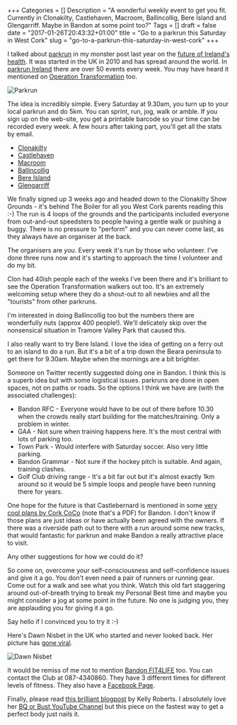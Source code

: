 +++
Categories = []
Description = "A wonderful weekly event to get you fit. Currently in Clonakilty, Castlehaven, Macroom, Ballincollig, Bere Island and Glengarriff. Maybe in Bandon at some point too?"
Tags = []
draft = false
date = "2017-01-26T20:43:32+01:00"
title = "Go to a parkrun this Saturday in West Cork"
slug = "go-to-a-parkrun-this-saturday-in-west-cork"
+++

I talked about [parkrun](http://www.parkrun.com/) in my monster post last year on the [future of Ireland's health](http://conoroneill.com/2016/09/21/greenways-byways-hedgerows-tourism-and-the-future-of-irelands-health/). It was started in the UK in 2010 and has spread around the world. In [parkrun Ireland](https://www.parkrun.ie/) there are over 50 events every week. You may have heard it mentioned on [Operation Transformation](https://ot.rte.ie/) too.

![Parkrun](https://s3-eu-west-1.amazonaws.com/conoroneill.com/wp-content/uploads/2017/01/parkrun.jpg)

The idea is incredibly simple. Every Saturday at 9.30am, you turn up to your local parkrun and do 5km. You can sprint, run, jog, walk or amble. If you sign up on the web-site, you get a printable barcode so your time can be recorded every week. A few hours after taking part, you'll get all the stats by email.

* [Clonakilty](http://www.parkrun.ie/clonakilty/)
* [Castlehaven](http://www.parkrun.ie/castlehaven/)
* [Macroom](http://www.parkrun.ie/castledemense/)
* [Ballincollig](http://www.parkrun.ie/ballincollig/)
* [Bere Island](http://www.parkrun.ie/bereisland/)
* [Glengarriff](http://www.parkrun.ie/glengarriff/)

We finally signed up 3 weeks ago and headed down to the Clonakilty Show Grounds - it's behind The Boiler for all you West Cork parents reading this :-) The run is 4 loops of the grounds and the participants included everyone from out-and-out speedsters to people having a gentle walk or pushing a buggy. There is no pressure to "perform" and you can never come last, as they always have an organiser at the back.

The organisers are *you*. Every week it's run by those who volunteer. I've done three runs now and it's starting to approach the time I volunteer and do my bit.

Clon had 40ish people each of the weeks I've been there and it's brilliant to see the Operation Transformation walkers out too. It's an extremely welcoming setup where they do a shout-out to all newbies and all the "tourists" from other parkruns.

I'm interested in doing Ballincollig too but the numbers there are wonderfully nuts (approx 400 people!). We'll delicately skip over the nonsensical situation in Tramore Valley Park that caused this.

I also really want to try Bere Island. I love the idea of getting on a ferry out to an island to do a run. But it's a bit of a trip down the Beara peninsula to get there for 9.30am. Maybe when the mornings are a bit brighter.

Someone on Twitter recently suggested doing one in Bandon. I think this is a superb idea but with some logistical issues. parkruns are done in open spaces, not on paths or roads. So the options I think we have are (with the associated challenges):

* Bandon RFC - Everyone would have to be out of there before 10.30 when the crowds really start building for the matches/training. Only a problem in winter.
* GAA - Not sure when training happens here. It's the most central with lots of parking too.
* Town Park - Would interfere with Saturday soccer. Also very little parking.
* Bandon Grammar - Not sure if the hockey pitch is suitable. And again, training clashes.
* Golf Club driving range - It's a bit far out but it's almost exactly 1km around so it would be 5 simple loops and people have been running there for years.

One hope for the future is that Castlebernard is mentioned in some [very cool plans by Cork CoCo](http://corklocalareaplans.com/wp-content/uploads/2016/11/Draft-Bandon-Kinsale-MD-LAP.pdf) (note that's a PDF) for Bandon. I don't know if those plans are just ideas or have actually been agreed with the owners. If there was a riverside path out to there with a run around some new tracks, that would fantastic for parkrun and make Bandon a really attractive place to visit.

Any other suggestions for how we could do it?

So come on, overcome your self-consciousness and self-confidence issues and give it a go. You don't even need a pair of runners or running gear. Come out for a walk and see what you think. Watch this old fart staggering around out-of-breath trying to break my Personal Best time and maybe you might consider a jog at some point in the future. No one is judging you, they are applauding you for giving it a go.

Say hello if I convinced you to try it :-)

Here's Dawn Nisbet in the UK who started and never looked back. Her picture has [gone viral](http://www.bbc.com/news/uk-england-manchester-38731822).

![Dawn Nisbet](https://s3-eu-west-1.amazonaws.com/conoroneill.com/wp-content/uploads/2017/01/dawn_nisbet.jpg)

It would be remiss of me not to mention [Bandon FIT4LIFE](http://www.bandonac.org/wordpress/?page_id=573) too. You can contact the Club at 087-4340860. They have 3 different times for different levels of fitness. They also have a [Facebook Page](https://www.facebook.com/groups/1650142431918861/).

Finally, please read [this brilliant blogpost](http://www.runselfierepeat.com/blog/the-fastest-way-to-get-a-perfect-body) by Kelly Roberts. I absolutely love her [BQ or Bust YouTube Channel](https://www.youtube.com/channel/UCAMukAUAEGn0Ij1N195BuGw/videos) but this piece on the fastest way to get a perfect body just nails it.
